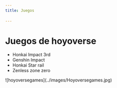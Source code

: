 ```yaml
---
title: Juegos

---
```

<h1>  Juegos de hoyoverse </h1>
<ul>
    <li>Honkai Impact 3rd</li>
    <li>Genshin Impact</li>
    <li>Honkai Star rail</li>
    <li>Zenless zone zero</li>
</ul>
![hoyoversegames](../images/Hoyoversegames.jpg)